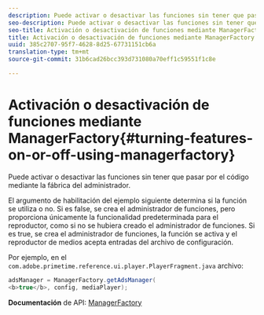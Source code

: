 ```yaml
---
description: Puede activar o desactivar las funciones sin tener que pasar por el código mediante la fábrica del administrador.
seo-description: Puede activar o desactivar las funciones sin tener que pasar por el código mediante la fábrica del administrador.
seo-title: Activación o desactivación de funciones mediante ManagerFactory
title: Activación o desactivación de funciones mediante ManagerFactory
uuid: 385c2707-95f7-4628-8d25-67731151cb6a
translation-type: tm+mt
source-git-commit: 31b6cad26bcc393d731080a70eff1c59551f1c8e

---
```



# Activación o desactivación de funciones mediante ManagerFactory{#turning-features-on-or-off-using-managerfactory}

Puede activar o desactivar las funciones sin tener que pasar por el código mediante la fábrica del administrador.

El argumento de habilitación del ejemplo siguiente determina si la función se utiliza o no. Si es false, se crea el administrador de funciones, pero proporciona únicamente la funcionalidad predeterminada para el reproductor, como si no se hubiera creado el administrador de funciones. Si es true, se crea el administrador de funciones, la función se activa y el reproductor de medios acepta entradas del archivo de configuración.

Por ejemplo, en el `com.adobe.primetime.reference.ui.player.PlayerFragment.java` archivo:

```java
adsManager = ManagerFactory.getAdsManager( 
<b>true</b>, config, mediaPlayer);
```

**Documentación** de API: [ManagerFactory](https://help.adobe.com/en_US/primetime/api/reference_implementation/android/javadoc/com/adobe/primetime/reference/manager/ManagerFactory.html)